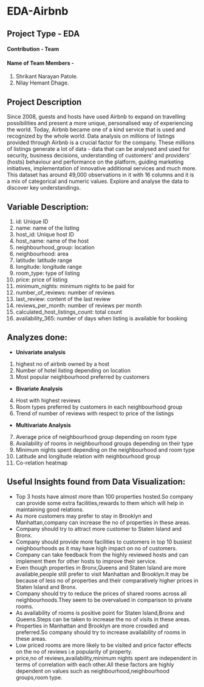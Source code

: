 # EDA-Airbnb
## **Project Type**    - EDA
#### **Contribution**    - Team
#### **Name of Team Members -** 
1.   Shrikant Narayan Patole.
2.   Nilay Hemant Dhage.

## **Project Description**
Since 2008, guests and hosts have used Airbnb to expand on travelling possibilities and present a more unique, personalised way of experiencing the world. Today, Airbnb became one of a kind service that is used and recognized by the whole world. Data analysis on millions of listings provided through Airbnb is a crucial factor for the company. These millions of listings generate a lot of data - data that can be analysed and used for security, business decisions, understanding of customers' and providers' (hosts) behaviour and performance on the platform, guiding marketing initiatives, implementation of innovative additional services and much more. This dataset has around 49,000 observations in it with 16 columns and it is a mix of categorical and numeric values. Explore and analyse the data to discover key understandings.

## **Variable Description:**

1. id: Unique ID
2. name: name of the listing
3. host_id: Unique host ID
4. host_name: name of the host
5. neighbourhood_group: location
6. neighbourhood: area
7. latitude: latitude range
8. longitude: longitude range
9. room_type: type of listing
10. price: price of listing
11. minimum_nights: minimum nights to be paid for
12. number_of_reviews: number of reviews
13. last_review: content of the last review
14. reviews_per_month: number of reviews per month
15. calculated_host_listings_count: total count
16. availability_365: number of days when listing is available for booking

## **Analyzes done:**
* **Univariate analysis**
1. highest no of airbnb owned by a host
2. Number of hotel listing depending on location
3. Most popular neighbourhood preferred by customers
* **Bivariate Analysis** 
4. Host with highest reviews
5. Room types preferred by customers in each neighbourhood group
6. Trend of number of reviews with respect to price of the listings

* **Multivariate Analysis**
7. Average price of neighbourhood group depending on room type
8. Availability of rooms in neighbourhood groups depending on their type
9. Minimum nights spent depending on the neighbourhood and room type
10. Latitude and longitude relation with neighbourhood group
11. Co-relation heatmap

## Useful Insights found from Data Visualization:
* Top 3 hosts have almost more than 100 properties hosted.So company can provide some extra facilities,rewards to them which will help in maintaining good relations.
* As more customers may prefer to stay in Brooklyn and Manhattan,company can increase the no of properties in these areas.
* Company should try to attract more customer to Staten Island and Bronx.
* Company should provide more facilities to customers in top 10 busiest neighbourhoods as it may have high impact on no of customers.
* Company can take feedback from the highly reviewed hosts and can implement them for other hosts to improve their service.
* Even though properties in Bronx,Queens and Staten Island are more available,people still prefer to visit Manhattan and Brooklyn.It may be because of less no of properties and their comparatively higher prices in Staten Island and Bronx.
* Company should try to reduce the prices of shared rooms across all neighbourhoods.They seem to be overvalued in comparison to private rooms.
* As availability of rooms is positive point for Staten Island,Bronx and Queens.Steps can be taken to increase the no of visits in these areas.
* Properties in Manhattan and Brooklyn are more crowded and preferred.So company should try to increase availability of rooms in these areas.
* Low priced rooms are more likely to be visited and price factor effects on the no of reviews i.e popularity of property.
* price,no of reviews,availability,minimum nights spent are independent in terms of correlation with each other.All these factors are highly dependent on values such as neighbourhood,neighbourhood groups,room type.
